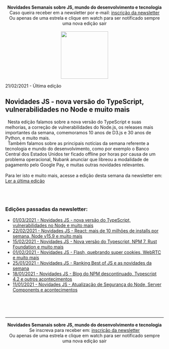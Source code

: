 <p align="center">
  <b>Novidades Semanais sobre JS, mundo do desenvolvimento e tecnologia</b><br />
  Caso queira receber em a newsletter por e-mail: <a target="_blank" href="https://novidadesjs.substack.com/welcome?utm_source=gh_news">inscrição da newsletter</a><br />
  Ou apenas de uma estrela e clique em watch para ser notificado sempre uma nova edição sair<br /><br />
  <img width="150" src="https://cdn.substack.com/image/fetch/w_264,c_limit,f_auto,q_auto:best,fl_progressive:steep/https%3A%2F%2Fbucketeer-e05bbc84-baa3-437e-9518-adb32be77984.s3.amazonaws.com%2Fpublic%2Fimages%2F650665f2-496b-4752-8890-619423a3cb0b_280x280.png" />  
</p>

21/02/2021 - Última edição
<h2>Novidades JS - nova versão do TypeScript, vulnerabilidades no Node e muito mais</h2>
<p>
  &nbsp;&nbsp;Nesta edição falamos sobre a nova versão do TypeScript e suas melhorias, a correção de vulnerabilidades do Node.js, os releases mais importantes da semana, comemoramos 10 anos de D3.js e 30 anos de Python, e muito mais.<br />
  &nbsp;&nbsp;Também falamos sobre as principais notícias da semana referente a tecnologia e mundo do desenvolvimento, como por exemplo o Banco Central dos Estados Unidos ter ficado offline por horas por causa de um problema operacional, Nubank anunciar que libreou a modalidade de pagamento pelo Google Pay, e muitas outras novidades relevantes.
<br /><br />
Para ler isto e muito mais, acesse a edição desta semana da newsletter em:<br />
<a target="_blank" href="https://novidadesjs.substack.com/p/novidades-js-nova-verso-do-typescript-e5c?utm_source=gh">Ler a última edição</a>
</p>

<br /><br />

<p>
  <h3>Edições passadas da newsletter:</h3>
  <ul>

  <li><a target="_blank" href="https://novidadesjs.substack.com/p/novidades-js-nova-verso-do-typescript-e5c?utm_source=gh">01/03/2021 - Novidades JS - nova versão do TypeScript, vulnerabilidades no Node e muito mais</a></li>

  <li><a target="_blank" href="https://novidadesjs.substack.com/p/novidades-js-react-mais-de-10-milhes?utm_source=gh-news">22/02/2021 - Novidades JS - React: mais de 10 milhões de installs por semana, Node v15.9 e muito mais</a></li>

  <li><a target="_blank" href="https://novidadesjs.substack.com/p/novidades-js-nova-verso-do-typescript?utm_source=gh-news">15/02/2021 - Novidades JS - Nova versão do Typescript, NPM 7, Rust Foundation e muito mais</a></li>

  <li><a target="_blank" href="https://novidadesjs.substack.com/p/novidades-js-flash-quebrando-super?utm_source=gh-news">01/02/2021 - Novidades JS - Flash, quebrando super cookies, WebRTC e muito mais</a></li>

  <li><a target="_blank" href="https://novidadesjs.substack.com/p/novidades-js-ranking-best-of-js-e?utm_source=gh-news">25/01/2021 - Novidades JS - Ranking Best of JS e as novidades da semana</a></li>

  <li><a target="_blank" href="https://novidadesjs.substack.com/p/novidades-js-blog-do-npm-descontinuado?utm_source=gh-news">18/01/2021 - Novidades JS - Blog do NPM descontinuado, Typescript 4.2 e outros acontecimentos</a></li>

<li><a target="_blank" href="https://novidadesjs.substack.com/p/novidades-js-atualizao-de-segurana?utm_source=gh-news">11/01/2021 - Novidades JS - Atualização de Segurança do Node, Server Components e acontecimentos</a></li>

</ul>
</p>

<br /><br /><br />

<hr />

<p align="center">
  <b>Novidades Semanais sobre JS, mundo do desenvolvimento e tecnologia</b><br />
  Se inscreva para receber em: <a target="_blank" href="https://novidadesjs.substack.com/welcome?utm_source=gh_news">inscrição da newsletter</a><br />
  Ou apenas de uma estrela e clique em watch para ser notificado sempre uma nova edição sair<br /><br />  
</p>
